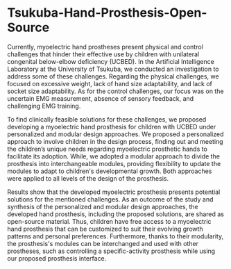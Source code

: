 # Tsukuba-Hand-Prosthesis-Open-Source

Currently, myoelectric hand prostheses present physical and control challenges that hinder their effective use by children with unilateral congenital below-elbow deficiency (UCBED).
In the Artificial Intelligence Laboratory at the University of Tsukuba, we conducted an investigation to address some of these challenges. 
Regarding the physical challenges, we focused on excessive weight, lack of hand size adaptability, and lack of socket size adaptability.
As for the control challenges, our focus was on the uncertain EMG measurement, absence of sensory feedback, and challenging EMG training.

To find clinically feasible solutions for these challenges, we proposed developing a myoelectric hand prosthesis for children with UCBED under personalized and modular design approaches.
We proposed a personalized approach to involve children in the design process, finding out and meeting the children’s unique needs regarding myoelectric prosthetic hands to facilitate its adoption.
While, we adopted a modular approach to divide the prosthesis into interchangeable modules, providing flexibility to update the modules to adapt to children's developmental growth.
Both approaches were applied to all levels of the design of the prosthesis.

Results show that the developed myoelectric prosthesis presents potential solutions for the mentioned challenges.
As an outcome of the study and synthesis of the personalized and modular design approaches, the developed hand prosthesis, including the proposed solutions, are shared as open-source material. 
Thus, children have free access to a myoelectric hand prosthesis that can be customized to suit their evolving growth patterns and personal preferences.
Furthermore, thanks to their modularity, the prosthesis's modules can be interchanged and used with other prostheses, such as controlling a specific-activity prosthesis while using our proposed prosthesis interface.
